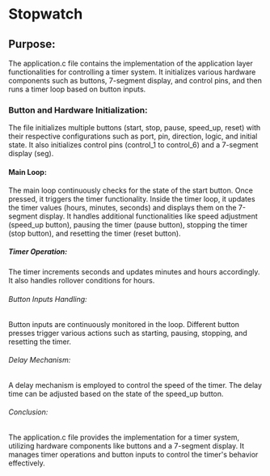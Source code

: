 # Stopwatch
## Purpose:
The application.c file contains the implementation of the application layer functionalities for controlling a timer system. It initializes various hardware components such as buttons, 7-segment display, and control pins, and then runs a timer loop based on button inputs.

### Button and Hardware Initialization:

The file initializes multiple buttons (start, stop, pause, speed_up, reset) with their respective configurations such as port, pin, direction, logic, and initial state.
It also initializes control pins (control_1 to control_6) and a 7-segment display (seg).
#### Main Loop:

The main loop continuously checks for the state of the start button. Once pressed, it triggers the timer functionality.
Inside the timer loop, it updates the timer values (hours, minutes, seconds) and displays them on the 7-segment display.
It handles additional functionalities like speed adjustment (speed_up button), pausing the timer (pause button), stopping the timer (stop button), and resetting the timer (reset button).
##### Timer Operation:

The timer increments seconds and updates minutes and hours accordingly. It also handles rollover conditions for hours.
###### Button Inputs Handling:

Button inputs are continuously monitored in the loop. Different button presses trigger various actions such as starting, pausing, stopping, and resetting the timer.
###### Delay Mechanism:

A delay mechanism is employed to control the speed of the timer. The delay time can be adjusted based on the state of the speed_up button.
###### Conclusion:
The application.c file provides the implementation for a timer system, utilizing hardware components like buttons and a 7-segment display. It manages timer operations and button inputs to control the timer's behavior effectively.
